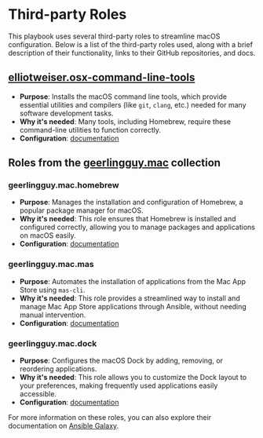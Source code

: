 # Third-party Roles

This playbook uses several third-party roles to streamline macOS configuration. Below is a list of
the third-party roles used, along with a brief description of their functionality, links to their
GitHub repositories, and docs.

## [elliotweiser.osx-command-line-tools](https://github.com/elliotweiser/ansible-osx-command-line-tools)

- **Purpose**: Installs the macOS command line tools, which provide essential utilities and compilers (like `git`, `clang`, etc.) needed for many software development tasks.
- **Why it's needed**: Many tools, including Homebrew, require these command-line utilities to function correctly.
- **Configuration**: [documentation](https://github.com/elliotweiser/ansible-osx-command-line-tools)

## Roles from the [geerlingguy.mac](https://github.com/geerlingguy/ansible-collection-mac) collection

### geerlingguy.mac.homebrew

- **Purpose**: Manages the installation and configuration of Homebrew, a popular package manager for macOS.
- **Why it's needed**: This role ensures that Homebrew is installed and configured correctly, allowing you to manage packages and applications on macOS easily.
- **Configuration**: [documentation](https://github.com/geerlingguy/ansible-collection-mac/blob/master/roles/homebrew/)

### geerlingguy.mac.mas

- **Purpose**: Automates the installation of applications from the Mac App Store using `mas-cli`.
- **Why it's needed**: This role provides a streamlined way to install and manage Mac App Store applications through Ansible, without needing manual intervention.
- **Configuration**: [documentation](https://github.com/geerlingguy/ansible-collection-mac/blob/master/roles/mas/)

### geerlingguy.mac.dock

- **Purpose**: Configures the macOS Dock by adding, removing, or reordering applications.
- **Why it's needed**: This role allows you to customize the Dock layout to your preferences, making frequently used applications easily accessible.
- **Configuration**: [documentation](https://github.com/geerlingguy/ansible-collection-mac/blob/master/roles/dock/)

For more information on these roles, you can also explore their documentation on [Ansible Galaxy](https://galaxy.ansible.com/).
